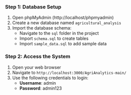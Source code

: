 ### Step 1: Database Setup

1. Open phpMyAdmin (http://localhost/phpmyadmin)
2. Create a new database named `agricultural_analysis`
3. Import the database schema:
   - Navigate to the `sql` folder in the project
   - Import `schema.sql` to create tables
   - Import `sample_data.sql` to add sample data

### Step 2: Access the System

1. Open your web browser
2. Navigate to `http://localhost:3000/AgriAnalytics-main/`
3. Use the following credentials to login:
   - **Username**: admin
   - **Password**: admin123
